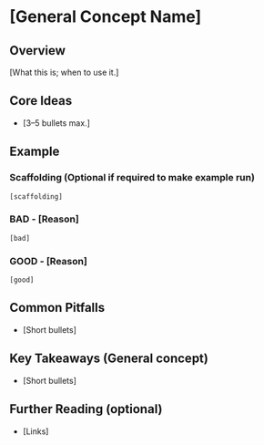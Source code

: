# [General Concept Name]

## Overview

[What this is; when to use it.]

## Core Ideas

- [3–5 bullets max.]

## Example

### Scaffolding (Optional if required to make example run)

```[language]
[scaffolding]
```

### BAD - [Reason]

```[language]
[bad]
```

### GOOD - [Reason]

```[language]
[good]
```

## Common Pitfalls

- \[Short bullets]

## Key Takeaways (General concept)

- \[Short bullets]

## Further Reading (optional)

- \[Links]
